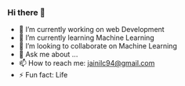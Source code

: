 ### Hi there 👋
- 🔭 I’m currently working on web Development
- 🌱 I’m currently learning Machine Learning
- 👯 I’m looking to collaborate on Machine Learning
- 💬 Ask me about ...
- 📫 How to reach me: jainilc94@gmail.com
- ⚡ Fun fact: Life
<!--
**Jainil2/Jainil2** is a ✨ _special_ ✨ repository because its `README.md` (this file) appears on your GitHub profile.

Here are some ideas to get you started:


- 😄 Pronouns: ...

-->
